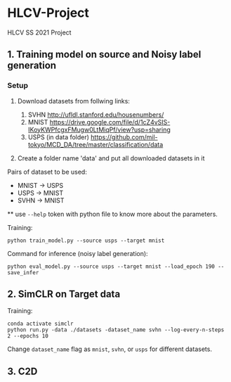 # HLCV-Project
HLCV SS 2021 Project


## 1. Training model on source and Noisy label generation

### Setup

1. Download datasets from follwing links:
    1. SVHN http://ufldl.stanford.edu/housenumbers/
    2. MNIST https://drive.google.com/file/d/1cZ4vSIS-IKoyKWPfcgxFMugw0LtMiqPf/view?usp=sharing
    3. USPS (in data folder) https://github.com/mil-tokyo/MCD_DA/tree/master/classification/data

2. Create a folder name 'data' and put all downloaded datasets in it


Pairs of dataset to be used:
* MNIST -> USPS
* USPS -> MNIST
* SVHN -> MNIST​

** use `--help` token with python file to know more about the parameters.

Training:
```
python train_model.py --source usps --target mnist
```


Command for inference (noisy label generation):
```
python eval_model.py --source usps --target mnist --load_epoch 190 --save_infer
```

## 2. SimCLR on Target data

Training:
```
conda activate simclr
python run.py -data ./datasets -dataset_name svhn --log-every-n-steps 2 --epochs 10
```

Change ```dataset_name``` flag as ```mnist```, ```svhn```, or ```usps``` for different datasets. 


## 3. C2D
